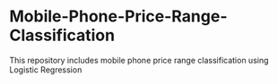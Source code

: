 # Mobile-Phone-Price-Range-Classification
This repository includes mobile phone price range classification using Logistic Regression

